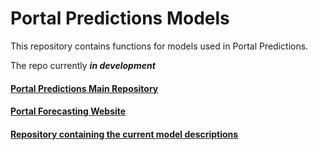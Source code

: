 # Portal Predictions Models
This repository contains functions for models used in Portal Predictions. 

The repo currently ***in development***

#### [Portal Predictions Main Repository](https://github.com/weecology/portalPredictions)
#### [Portal Forecasting Website](http://portal.naturecast.org/)
#### [Repository containing the current model descriptions](https://github.com/weecology/portal-forecasting-models)
